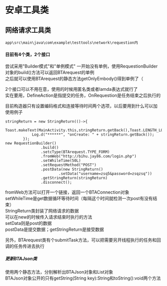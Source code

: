 # 安卓工具类 #   
## 网络请求工具类 ##  
```
app\src\main\java\com\example\testtools\network\requestion内   
```
#### 目前有4个类，2个接口 ####
尝试采用"Builder模式"和"单例模式"
一开始没有单例，使用RequestionBuilder对象的build()方法可以返回BTArequest的单例   
之后就可以使用BTArequest的静态方法getOnlyEmbody()得到单例了（   
   
2个接口可以不用在意，使用的时候用匿名类或者lamda表达式就行了   
实在要用，DefineAction是指提交的任务，OnRequestion是任务结束之后执行的   
   
目前构造器只有设置编码格式和连接等待时间两个选项，以后要用到什么可以加   
使用例子  
```
stringReturn = new StringReturn(()->{
            Toast.makeText(MainActivity.this,stringReturn.getBack(),Toast.LENGTH_LONG).show();
            Log.d("******", "onCreate: " + stringReturn.getBack());
        });
new RequestionBuilder()
                .build()
                .setcType(BTArequest.TYPE_FORM)
                .fromWeb("http://bihu.jay86.com/login.php")
                .setWhileTime(50L)
                .setRequestMethod("POST")
                .postData(new StringReturn()
                        .setData("username=zsq5&password=zsqzsq"))
                .getStringReturn(stringReturn)
                .disconnect();
```   
fromWeb方法可以打开一个链接，返回一个BTAConnection对象   
setWhileTime是get数据循环等待时间（每隔这个时间就检测一次post有没有结束）   
StringReturn类封装了网络请求的数据   
可以在new的时候传入请求结束时执行的方法   
setData则是post的数据   
postData是提交数据；getStringReturn是接受数据   

另外，BTArequest类有个submitTask方法，可以把需要另开线程执行的任务和回调的任务传进去执行  
   
##### 更新BTAJson类 #####  
使用两个静态方法，分别解析出BTAJson对象和List<BTAJson>对象   
BTAJson对象公开的只有getString(String key):String和toString():void两个方法   
